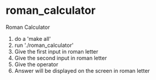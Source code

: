 # roman_calculator
Roman Calculator

1. do a 'make all'
2. run './roman_calculator'
3. Give the first input in roman letter
4. Give the second input in roman letter
5. Give the operator
6. Answer will be displayed on the screen in roman letter